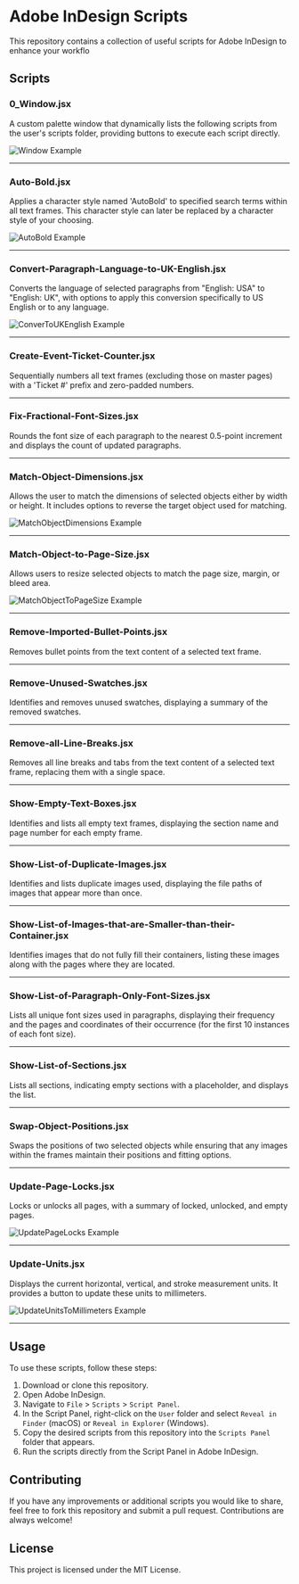 # Adobe InDesign Scripts

This repository contains a collection of useful scripts for Adobe InDesign to enhance your workflo

## Scripts

### 0_Window.jsx
A custom palette window that dynamically lists the following scripts from the user's scripts folder, providing buttons to execute each script directly.

![Window Example](https://github.com/battlefeel1942/indesign-scripts/blob/main/images/window-001.png)

<hr>

### Auto-Bold.jsx
Applies a character style named 'AutoBold' to specified search terms within all text frames. This character style can later be replaced by a character style of your choosing.

![AutoBold Example](https://github.com/battlefeel1942/indesign-scripts/blob/main/images/autobold-001.png)

<hr>

### Convert-Paragraph-Language-to-UK-English.jsx
Converts the language of selected paragraphs from "English: USA" to "English: UK", with options to apply this conversion specifically to US English or to any language.

![ConverToUKEnglish Example](https://github.com/battlefeel1942/indesign-scripts/blob/main/images/converttoukenglish-001.png)

<hr>

### Create-Event-Ticket-Counter.jsx
Sequentially numbers all text frames (excluding those on master pages) with a 'Ticket #' prefix and zero-padded numbers.

<hr>

### Fix-Fractional-Font-Sizes.jsx
Rounds the font size of each paragraph to the nearest 0.5-point increment and displays the count of updated paragraphs.

<hr>

### Match-Object-Dimensions.jsx
Allows the user to match the dimensions of selected objects either by width or height. It includes options to reverse the target object used for matching.

![MatchObjectDimensions Example](https://github.com/battlefeel1942/indesign-scripts/blob/main/images/matchobjecttarget-001.png)

<hr>

### Match-Object-to-Page-Size.jsx
Allows users to resize selected objects to match the page size, margin, or bleed area.

![MatchObjectToPageSize Example](https://github.com/battlefeel1942/indesign-scripts/blob/main/images/matchobjecttopagesize-001.png)

<hr>

### Remove-Imported-Bullet-Points.jsx
Removes bullet points from the text content of a selected text frame.

<hr>

### Remove-Unused-Swatches.jsx
Identifies and removes unused swatches, displaying a summary of the removed swatches.

<hr>

### Remove-all-Line-Breaks.jsx
Removes all line breaks and tabs from the text content of a selected text frame, replacing them with a single space.

<hr>

### Show-Empty-Text-Boxes.jsx
Identifies and lists all empty text frames, displaying the section name and page number for each empty frame.

<hr>

### Show-List-of-Duplicate-Images.jsx
Identifies and lists duplicate images used, displaying the file paths of images that appear more than once.

<hr>

### Show-List-of-Images-that-are-Smaller-than-their-Container.jsx
Identifies images that do not fully fill their containers, listing these images along with the pages where they are located.

<hr>

### Show-List-of-Paragraph-Only-Font-Sizes.jsx
Lists all unique font sizes used in paragraphs, displaying their frequency and the pages and coordinates of their occurrence (for the first 10 instances of each font size).

<hr>

### Show-List-of-Sections.jsx
Lists all sections, indicating empty sections with a placeholder, and displays the list.

<hr>

### Swap-Object-Positions.jsx
Swaps the positions of two selected objects while ensuring that any images within the frames maintain their positions and fitting options.

<hr>

### Update-Page-Locks.jsx
Locks or unlocks all pages, with a summary of locked, unlocked, and empty pages.

![UpdatePageLocks Example](https://github.com/battlefeel1942/indesign-scripts/blob/main/images/updatepagelocks-001.png)

<hr>

### Update-Units.jsx
Displays the current horizontal, vertical, and stroke measurement units. It provides a button to update these units to millimeters.

![UpdateUnitsToMillimeters Example](https://github.com/battlefeel1942/indesign-scripts/blob/main/images/updateunitstomm-001.png)

<hr>

## Usage

To use these scripts, follow these steps:

1. Download or clone this repository.
2. Open Adobe InDesign.
3. Navigate to `File` > `Scripts` > `Script Panel`.
4. In the Script Panel, right-click on the `User` folder and select `Reveal in Finder` (macOS) or `Reveal in Explorer` (Windows).
5. Copy the desired scripts from this repository into the `Scripts Panel` folder that appears.
6. Run the scripts directly from the Script Panel in Adobe InDesign.

## Contributing

If you have any improvements or additional scripts you would like to share, feel free to fork this repository and submit a pull request. Contributions are always welcome!

## License

This project is licensed under the MIT License.
